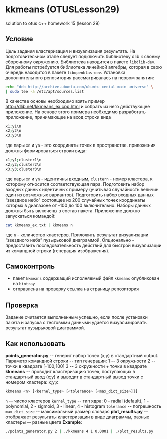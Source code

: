 # kkmeans (OTUSLesson29)
solution to otus c++ homework 15 (lesson 29)

## Условие

Цель задания кластеризация и визуализация результата.
На подготовительном этапе следует подключить библиотеку dlib к своему сборочному окружению. Библиотека находится в пакете `libdlib-dev`. Для работы потребуется библиотека линейной алгебры, которая в свою очередь находится в пакете `libopenblas-dev`.
Установка дополнительного репозитория рассматривалась на первом занятии:

```sh
echo "deb http://archive.ubuntu.com/ubuntu xenial main universe" \
| sudo tee -a /etc/apt/sources.list
```
В качестве основы необходимо взять пример http://dlib.net/kkmeans_ex.cpp.html и собрать из него действующее приложение.
На основе этого примера необходимо разработать приложение, принимающее
на вход строки вида

```sh
x1;y1\n
x2;y2\n
x3;y3\n
```
где пары `xn` и `yn` - это координаты точек в пространстве.
приложения должны формироваться строки вида:

```sh
x1;y1;cluster1\n
x2;y2;cluster2\n
x3;y3;cluster3\n
```
где пары `xn` и `yn` - идентичны входным, `clustern` - номер кластера, к которому относится соответствующая пара.
Подготовить набор входных данных идентичных примеру (учитывая случайность величин один из возможных вариантов).
Подготовить набор входных данных “звездное небо” состоящее из 200 случайных точек координаты которых в диапазоне от -100 до 100 включительно.
Наборы данных должны быть включены в состав пакета.
Приложение должно запускаться командой:

```sh
cat kkmeans_ex.txt | kkmeans n
```
где `n` - количество кластеров.
Приложить результат визуализации “звездного неба” пузырьковой диаграммой.
Опционально - предоставить последовательность действий для быстрой визуализации из командной строки (генерация изображения).

## Самоконтроль

- пакет `kkmeans` содержащий исполняемый файл `kkmeans` опубликован на `bintray`
- отправлена на проверку ссылка на страницу репозитория

## Проверка

Задание считается выполненным успешно, если после установки пакета и запуска с тестовыми данными удается визуализировать результат пузырьковой диаграммой.

## Как использовать

**points_generator.py** -- генерит набор точек (x;y) в стандартный output. Параметр командной строки -- тип генерации:
1 --  3 окружности
2 -- точки в квадрате [-100;100]
3 -- 3 окружности + точки в квадрате
**kkmeans** -- проводит кластеризацию точек, поступающих в стандартный ввод (x;y) и выводит в стандартный вывод точки с номером кластера: x;y;c

```sh
kkmeans <n> [<kernel_type> [<tolerance> [<max_dict_size>]]]
```
`n` -- число кластеров
`kernel_type` -- тип ядра: 0 - radial (default), 1 - polynomial, 2 - sigmoid, 3 - linear, 4 - histogram
`tolerance` -- погрешность
`max_dict_size` -- максимальный размер словаря
**plot_results.py** -- отображает результаты кластеризации в виде диаграммы, разные кластеры -- разные цвета
**Example**: 

```sh
./points_generator.py 2 | ./kkmeans 4 1 0.0001 | ./plot_results.py
```

